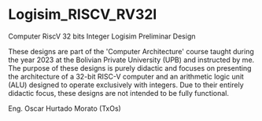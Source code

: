 # Logisim_RISCV_RV32I
Computer RiscV 32 bits Integer Logisim Preliminar Design

These designs are part of the 'Computer Architecture' course taught during the year 2023 at the Bolivian Private University (UPB) and instructed by me. The purpose of these designs is purely didactic and focuses on presenting the architecture of a 32-bit RISC-V computer and an arithmetic logic unit (ALU) designed to operate exclusively with integers. Due to their entirely didactic focus, these designs are not intended to be fully functional.

Eng. Oscar Hurtado Morato (TxOs)

